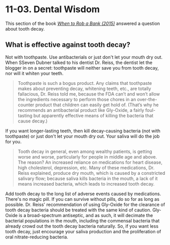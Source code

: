 # 11-03. Dental Wisdom

This section of the book *[When to Rob a Bank (2015)](../../../2025/10/07/freakonomics-2015-when-to-rob-a-bank.md)* answered a question about tooth decay.

## What is effective against tooth decay?

Not with toothpaste. Use antibacterials or just don't let your mouth dry out. When SSeven Dubner talked to his dentist Dr. Reiss, the dentist let the blogger in on a secret: toothpaste will neither save you from tooth decay, nor will it whiten your teeth.

> Toothpaste is such a bogus product. Any claims that toothpaste makes about preventing decay, whitening teeth, etc., are totally fallacious, Dr. Reiss told me, because the FDA can’t and won’t allow the ingredients necessary to perform those chores in an over-the-counter product that children can easily get hold of. (That’s why he recommends an antibacterial product like Gly-Oxide, a fairly foul-tasting but apparently effective means of killing the bacteria that cause decay.)

If you want longer-lasting teeth, then kill decay-causing bacteria (not with toothpaste) or just don't let your mouth dry out. Your saliva will do the job for you.

> Tooth decay in general, even among wealthy patients, is getting worse and worse, particularly for people in middle age and above. The reason? An increased reliance on medications for heart disease, high cholesterol, depression, etc. Many of these medications, Dr. Reiss explained, produce dry mouth, which is caused by a constricted salivary flow; because saliva kills bacteria in the mouth, a lack of it means increased bacteria, which leads to increased tooth decay.

Add tooth decay to the long list of adverse events caused by medications. There's no magic pill. If you can survive without pills, do so for as long as possible. Dr. Reiss' recommendation of using Gly-Oxide for the clearance of tooth decay bacteria should be treated with the same kind of caution. Gly-Oxide is a broad-spectrum antiseptic, and as such, it will decimate the bacterial populations in the mouth, including the commensal bacteria that already crowd out the tooth decay bacteria naturally. So, if you want less tooth decay, just encourage your saliva production and the proliferation of oral nitrate-reducing bacteria.
